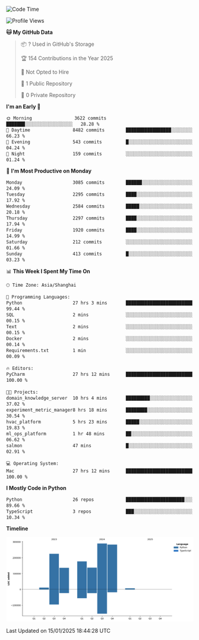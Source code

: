 <!--START_SECTION:waka-->
![Code Time](http://img.shields.io/badge/Code%20Time-51%20hrs%2045%20mins-blue)

![Profile Views](http://img.shields.io/badge/Profile%20Views-0-blue)

**🐱 My GitHub Data** 

> 📦 ? Used in GitHub's Storage 
 > 
> 🏆 154 Contributions in the Year 2025
 > 
> 🚫 Not Opted to Hire
 > 
> 📜 1 Public Repository 
 > 
> 🔑 0 Private Repository 
 > 
**I'm an Early 🐤** 

```text
🌞 Morning                3622 commits        ███████░░░░░░░░░░░░░░░░░░   28.28 % 
🌆 Daytime                8482 commits        █████████████████░░░░░░░░   66.23 % 
🌃 Evening                543 commits         █░░░░░░░░░░░░░░░░░░░░░░░░   04.24 % 
🌙 Night                  159 commits         ░░░░░░░░░░░░░░░░░░░░░░░░░   01.24 % 
```
📅 **I'm Most Productive on Monday** 

```text
Monday                   3085 commits        ██████░░░░░░░░░░░░░░░░░░░   24.09 % 
Tuesday                  2295 commits        ████░░░░░░░░░░░░░░░░░░░░░   17.92 % 
Wednesday                2584 commits        █████░░░░░░░░░░░░░░░░░░░░   20.18 % 
Thursday                 2297 commits        ████░░░░░░░░░░░░░░░░░░░░░   17.94 % 
Friday                   1920 commits        ████░░░░░░░░░░░░░░░░░░░░░   14.99 % 
Saturday                 212 commits         ░░░░░░░░░░░░░░░░░░░░░░░░░   01.66 % 
Sunday                   413 commits         █░░░░░░░░░░░░░░░░░░░░░░░░   03.23 % 
```


📊 **This Week I Spent My Time On** 

```text
🕑︎ Time Zone: Asia/Shanghai

💬 Programming Languages: 
Python                   27 hrs 3 mins       █████████████████████████   99.44 % 
SQL                      2 mins              ░░░░░░░░░░░░░░░░░░░░░░░░░   00.15 % 
Text                     2 mins              ░░░░░░░░░░░░░░░░░░░░░░░░░   00.15 % 
Docker                   2 mins              ░░░░░░░░░░░░░░░░░░░░░░░░░   00.14 % 
Requirements.txt         1 min               ░░░░░░░░░░░░░░░░░░░░░░░░░   00.09 % 

🔥 Editors: 
PyCharm                  27 hrs 12 mins      █████████████████████████   100.00 % 

🐱‍💻 Projects: 
domain_knowledge_server  10 hrs 4 mins       █████████░░░░░░░░░░░░░░░░   37.02 % 
experiment_metric_manager8 hrs 18 mins       ████████░░░░░░░░░░░░░░░░░   30.54 % 
hvac_platform            5 hrs 23 mins       █████░░░░░░░░░░░░░░░░░░░░   19.83 % 
ml_ops_platform          1 hr 48 mins        ██░░░░░░░░░░░░░░░░░░░░░░░   06.62 % 
salmon                   47 mins             █░░░░░░░░░░░░░░░░░░░░░░░░   02.91 % 

💻 Operating System: 
Mac                      27 hrs 12 mins      █████████████████████████   100.00 % 
```

**I Mostly Code in Python** 

```text
Python                   26 repos            ██████████████████████░░░   89.66 % 
TypeScript               3 repos             ███░░░░░░░░░░░░░░░░░░░░░░   10.34 % 
```



**Timeline**

![Lines of Code chart](https://raw.githubusercontent.com/jixingyou/jixingyou/main/assets/bar_graph.png)


 Last Updated on 15/01/2025 18:44:28 UTC
<!--END_SECTION:waka-->